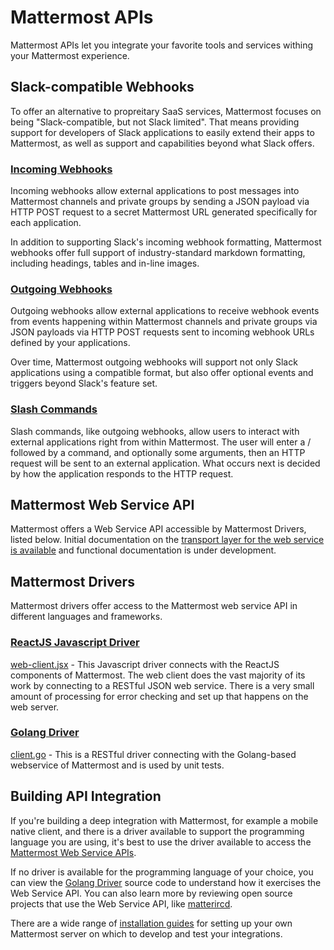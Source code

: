 # Mattermost APIs

Mattermost APIs let you integrate your favorite tools and services withing your Mattermost experience. 

## Slack-compatible Webhooks

To offer an alternative to propreitary SaaS services, Mattermost focuses on being "Slack-compatible, but not Slack limited". That means providing support for developers of Slack applications to easily extend their apps to Mattermost, as well as support and capabilities beyond what Slack offers. 

### [Incoming Webhooks](http://docs.mattermost.com/developer/webhooks-incoming.html)

Incoming webhooks allow external applications to post messages into Mattermost channels and private groups by sending a JSON payload via HTTP POST request to a secret Mattermost URL generated specifically for each application.

In addition to supporting Slack's incoming webhook formatting, Mattermost webhooks offer full support of industry-standard markdown formatting, including headings, tables and in-line images. 

### [Outgoing Webhooks](http://docs.mattermost.com/developer/webhooks-outgoing.html) 

Outgoing webhooks allow external applications to receive webhook events from events happening within Mattermost channels and private groups via JSON payloads via HTTP POST requests sent to incoming webhook URLs defined by your applications. 

Over time, Mattermost outgoing webhooks will support not only Slack applications using a compatible format, but also offer optional events and triggers beyond Slack's feature set. 

### [Slash Commands](http://docs.mattermost.com/developer/slash-commands.html) 

Slash commands, like outgoing webhooks, allow users to interact with external applications right from within Mattermost. The user will enter a / followed by a command, and optionally some arguments, then an HTTP request will be sent to an external application. What occurs next is decided by how the application responds to the HTTP request.

## Mattermost Web Service API

Mattermost offers a Web Service API accessible by Mattermost Drivers, listed below. Initial documentation on the [transport layer for the web service is available](http://docs.mattermost.com/developer/web-service.html) and functional documentation is under development. 

## Mattermost Drivers

Mattermost drivers offer access to the Mattermost web service API in different languages and frameworks.

### [ReactJS Javascript Driver](https://github.com/mattermost/platform/blob/master/webapp/utils/web_client.jsx)

[web-client.jsx](https://github.com/mattermost/platform/blob/master/webapp/utils/web_client.jsx) - This Javascript driver connects with the ReactJS components of Mattermost. The web client does the vast majority of its work by connecting to a RESTful JSON web service. There is a very small amount of processing for error checking and set up that happens on the web server.

### [Golang Driver](https://github.com/mattermost/platform/blob/master/model/client.go)

[client.go](https://github.com/mattermost/platform/blob/master/model/client.go) - This is a RESTful driver connecting with the Golang-based webservice of Mattermost and is used by unit tests. 

## Building API Integration 

If you're building a deep integration with Mattermost, for example a mobile native client, and there is a driver available to support the programming language you are using, it's best to use the driver available to access the [Mattermost Web Service APIs](http://docs.mattermost.com/developer/web-service.html).

If no driver is available for the programming language of your choice, you can view the [Golang Driver](https://github.com/mattermost/platform/blob/master/model/client.go) source code to understand how it exercises the Web Service API. You can also learn more by reviewing open source projects that use the Web Service API, like [matterircd](https://github.com/42wim/matterircd).

There are a wide range of [installation guides](http://www.mattermost.org/installation/) for setting up your own Mattermost server on which to develop and test your integrations. 




